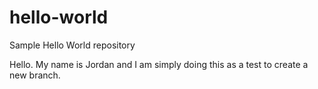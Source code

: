 # hello-world
Sample Hello World repository

Hello.  My name is Jordan and I am simply doing this as a test to create a new branch.
